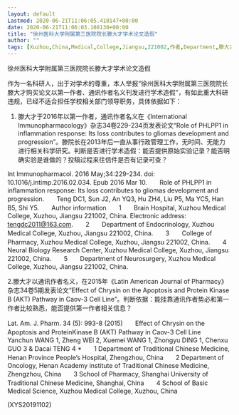 ```yaml
---
layout: default
Lastmod: 2020-06-21T11:06:05.410147+00:00
date: 2020-06-21T11:06:03.108130+00:00
title: "徐州医科大学附属第三医院院长滕大才学术论文造假"
author: ""
tags: [Xuzhou,China,Medical,College,Jiangsu,221002,作者,Department,滕大才,34,新语丝]
---
```


徐州医科大学附属第三医院院长滕大才学术论文造假

作为一名科研人，出于对学术的尊重，本人举报“徐州医科大学附属第三医院院长滕大才购买论文以第一作者、通讯作者名义刊发进行学术造假”，有如此重大科研违规，已经不适合担任学校相关部门领导职务，具体依据如下：

1. 滕大才于2016年以第一作者，通讯作者名义在《International Immunopharmacology》杂志34卷229-234页发表论文“Role of PHLPP1 in inflammation response: Its loss contributes to gliomas development and progression”。滕院长在2013年后一直从事行政管理工作，无时间、无能力进行相关科学研究。判断是否进行学术造假：能否提供原始实验记录？能否明确实验是谁做的？投稿过程来往信件是否有记录可查？

Int Immunopharmacol. 2016 May;34:229-234. doi: 10.1016/j.intimp.2016.02.034. Epub 2016 Mar 10.　　Role of PHLPP1 in inflammation response: Its loss contributes to gliomas development and progression.　　Teng DC1, Sun J2, An YQ3, Hu ZH4, Liu P5, Ma YC5, Han B5, Shi Y5.　　Author information　　1　　Brain Hospital, Xuzhou Medical College, Xuzhou, Jiangsu 221002, China. Electronic address: tengdc2011@163.com.　　2　　Department of Endocrinology, Xuzhou Medical College, Xuzhou, Jiangsu 221002, China.　　3　　College of Pharmacy, Xuzhou Medical College, Xuzhou, Jiangsu 221002, China.　　4　　Neural Biology Research Center, Xuzhou Medical College, Xuzhou, Jiangsu 221002, China.　　5　　Department of Neurosurgery, Xuzhou Medical College, Xuzhou, Jiangsu 221002, China.

2.滕大才以通讯作者名义，在2015年《Latin American Journal of Pharmacy》杂志34卷5期发表论文“Effect of Chrysin on the Apoptosis and Protein Kinase B (AKT) Pathway in Caov-3 Cell Line”。判断依据：能挂靠通讯作者势必和第一作者比较熟悉，能否提供第一作者相关信息？

Lat. Am. J. Pharm. 34 (5): 993-8 (2015)　　Effect of Chrysin on the Apoptosis and ProteinKinase B (AKT) Pathway in Caov-3 Cell Line　　Yanchun WANG 1, Zheng WEI 2, Xuemei WANG 1, Zhongyu DING 1, Chenxu GUO 3 & Dacai TENG 4 *　　1 Department of Traditional Chinese Medicine, Henan Province People’s Hospital, Zhengzhou, China　　2 Department of Oncology, Henan Academy institute of Traditional Chinese Medicine, Zhengzhou, China　　3 School of Pharmacy, Shanghai University of Traditional Chinese Medicine, Shanghai, China　　4 School of Basic Medical Science, Xuzhou Medical College, Xuzhou, China

(XYS20191102)

